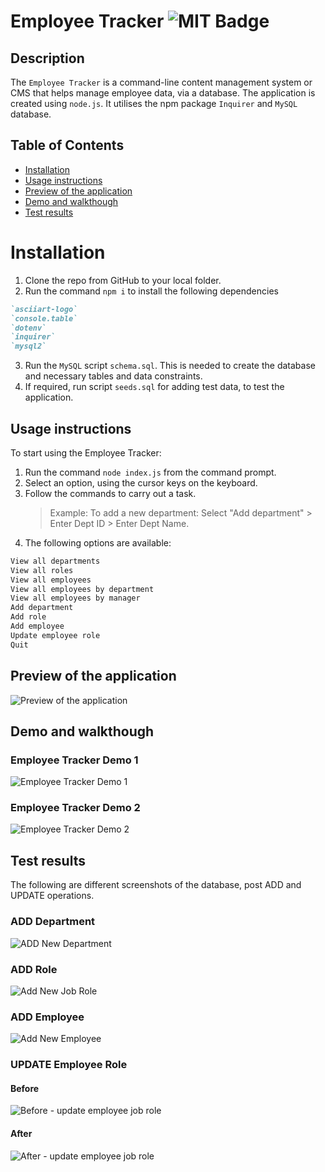 # Employee Tracker ![MIT Badge](https://camo.githubusercontent.com/302a0a2a90397c2fc68f3838a6c9b9cebec684d041d250065a05bebab1412cd7/68747470733a2f2f696d672e736869656c64732e696f2f62616467652f4c6963656e73652d4d49542d726564)

## Description

The `Employee Tracker` is a command-line content management system or CMS that helps manage employee data, via a database.
The application is created using `node.js`. It utilises the npm package `Inquirer` and `MySQL` database.

## Table of Contents

- [Installation](#installation)
- [Usage instructions](#usage-instructions)
- [Preview of the application](#preview-of-the-application)
- [Demo and walkthough](#demo-and-walkthough)
- [Test results](#test-results)

# Installation

1. Clone the repo from GitHub to your local folder.
2. Run the command `npm i` to install the following dependencies

```md
`asciiart-logo`
`console.table`
`dotenv`
`inquirer`
`mysql2`
```

3. Run the `MySQL` script `schema.sql`. This is needed to create the database and necessary tables and data constraints.
4. If required, run script `seeds.sql` for adding test data, to test the application.

## Usage instructions

To start using the Employee Tracker:

1. Run the command `node index.js` from the command prompt.
2. Select an option, using the cursor keys on the keyboard.
3. Follow the commands to carry out a task.
   > Example: To add a new department: Select "Add department" > Enter Dept ID > Enter Dept Name.
4. The following options are available:

```md
View all departments
View all roles
View all employees
View all employees by department
View all employees by manager
Add department
Add role
Add employee
Update employee role
Quit
```

## Preview of the application
![Preview of the application](./images/applicationPreview.png)

## Demo and walkthough

### Employee Tracker Demo 1

![Employee Tracker Demo 1](images/Employee-Tracker-Demo-1.gif)

### Employee Tracker Demo 2

![Employee Tracker Demo 2](images/Employee-Tracker-Demo-2.gif)

## Test results

The following are different screenshots of the database, post ADD and UPDATE operations.

### ADD Department

![ADD New Department](./images/addNewDept.png)

### ADD Role

![Add New Job Role](./images/addNewRole.png)

### ADD Employee

![Add New Employee](./images/addNewEmp.png)

### UPDATE Employee Role

#### Before

![Before - update employee job role ](images/update-empRole-Before.png)

#### After

![After - update employee job role ](images/update-EmpRoleAfter.png)

